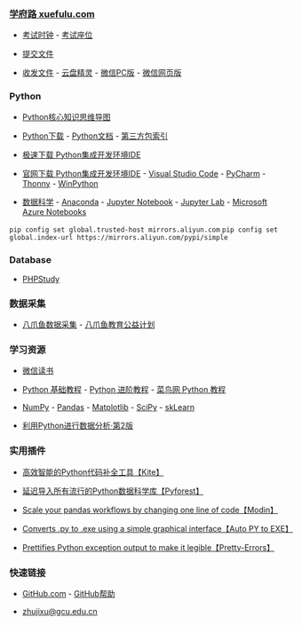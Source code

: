 ### **[学府路 xuefulu.com](http://xuefulu.com/)**

+ [考试时钟](http://508cst.gcu.edu.cn/clock/) - [考试座位](http://508cst.gcu.edu.cn/seat/)

+ [提交文件](https://wss.cc/s/1hk4ivsbv63)

+ [收发文件](https://www.wenshushu.cn/) - [云盘精灵](https://www.yunpanjingling.com/) - [微信PC版](https://pc.weixin.qq.com/) - [微信网页版](https://wx.qq.com/)

### **Python**
+ [Python核心知识思维导图](https://wss3.cn/f/1s2me0jf1xn)

+ [Python下载](https://www.python.org/downloads/) - [Python文档](https://docs.python.org/zh-cn/3/) - [第三方包索引](https://pypi.org/)

+ [极速下载 Python集成开发环境IDE](https://wss3.cn/f/1s2m3l4of4b)

+ [官网下载 Python集成开发环境IDE](http://xuefulu.com/) - [ Visual Studio Code](https://code.visualstudio.com/) - [PyCharm](http://www.jetbrains.com/pycharm/download/) - [Thonny](https://thonny.org) - [WinPython](https://sourceforge.net/projects/winpython/files/)

+ [数据科学](http://xuefulu.com/) - [Anaconda](https://www.anaconda.com/distribution/) - [Jupyter Notebook](https://mybinder.org/v2/gh/ipython/ipython-in-depth/master?filepath=binder/Index.ipynb) - [Jupyter Lab](https://mybinder.org/v2/gh/jupyterlab/jupyterlab-demo/try.jupyter.org?urlpath=lab) - [Microsoft Azure Notebooks](https://notebooks.azure.com/)

`pip config set global.trusted-host mirrors.aliyun.com`
`pip config set global.index-url https://mirrors.aliyun.com/pypi/simple`

### **Database**
+ [PHPStudy](https://www.xp.cn/)

### **数据采集**
+ [八爪鱼数据采集](https://www.bazhuayu.com/download) - [八爪鱼教育公益计划](https://www.bazhuayu.com/edu)

### **学习资源**
+ [微信读书](https://weread.qq.com/)

+ [Python 基础教程](https://bop.mol.uno) - [Python 进阶教程](http://interpy.eastlakeside.com/) - [菜鸟网 Python 教程](https://www.runoob.com/python3/python3-tutorial.html)

+ [NumPy](https://www.numpy.org.cn) - [Pandas](https://www.pypandas.cn) - [Matplotlib](https://www.matplotlib.org.cn) - [SciPy](https://wizardforcel.gitbooks.io/scipy-lecture-notes/content/) - [skLearn](https://sklearn.apachecn.org/)

+ [利用Python进行数据分析·第2版](https://seancheney.gitbook.io/python-for-data-analysis-2nd/)

### **实用插件**
+ [高效智能的Python代码补全工具【Kite】](https://www.kite.com/)

+ [延迟导入所有流行的Python数据科学库【Pyforest】](https://pypi.org/project/pyforest/)

+ [Scale your pandas workflows by changing one line of code【Modin】](https://pypi.org/project/modin/)

+ [Converts .py to .exe using a simple graphical interface【Auto PY to EXE】](https://pypi.org/project/auto-py-to-exe/)

+ [Prettifies Python exception output to make it legible【Pretty-Errors】](https://pypi.org/project/pretty-errors/)

### **快速链接**
+ [GitHub.com](https://github.com/login) - [GitHub帮助](https://help.github.com/cn)

+ <zhujixu@gcu.edu.cn>
